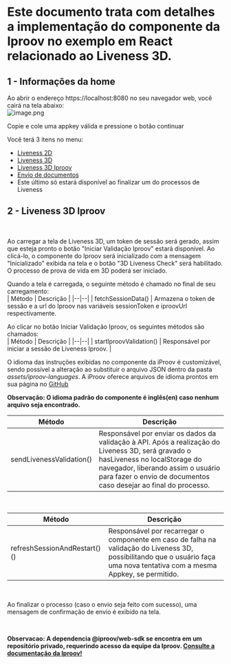 # Este documento trata com detalhes a implementação do componente da Iproov no exemplo em React relacionado ao Liveness 3D.

## 1 - Informações da home

Ao abrir o endereço https://localhost:8080 no seu navegador web, você cairá na tela abaixo:
<br>
![image.png](https://i.ibb.co/7nscwCZ/Screenshot-2023-04-20-at-17-23-34-React-App.png)

Copie e cole uma appkey válida e pressione o botão continuar

Você terá 3 itens no menu:

- [Liveness 2D](https://github.com/oititec/liveness-react-example/blob/main/src/liveness-2d/README.md)
- [Liveness 3D](https://github.com/oititec/liveness-react-example/blob/main/src/liveness-3d/README.md)
- [Liveness 3D Iproov](https://github.com/oititec/liveness-react-example/blob/main/src/liveness-iproov/README.md)
- [Envio de documentos](https://github.com/oititec/liveness-react-example/blob/main/src/send-documents/README.md) 
- Este último só estará disponível ao finalizar um do processos de Liveness

## 2 - Liveness 3D Iproov

<br>

Ao carregar a tela de Liveness 3D, um token de sessão será gerado, assim que esteja pronto o botão "Iniciar Validação Iproov" estará disponível. Ao clicá-lo, o componente do Iproov será inicializado com a mensagem "Inicializado" exibida na tela e o botão "3D Liveness Check" será habilitado. O processo de prova de vida em 3D poderá ser iniciado.

Quando a tela é carregada, o seguinte método é chamado no final de seu carregamento:
<br>
| Método | Descrição |
|--|--|
| fetchSessionData() | Armazena o token de sessão e a url do Iproov nas variáveis sessionToken e iproovUrl respectivamente.
<br>

Ao clicar no botão Iniciar Validação Iproov, os seguintes métodos são chamados:
<br>
| Método | Descrição |
|--|--|
| startIproovValidation() | Responsável por iniciar a sessão de Liveness Iproov. |

O idioma das instruções exibidas no componente da iProov é customizável, sendo
possível a alteração ao substituir o arquivo JSON dentro da pasta *assets/iproov-languages*. A iProov oferece arquivos de idioma prontos em sua página no [GitHub](https://github.com/iProov/web/tree/master/languages)

**Observação: O idioma padrão do componente é inglês(en) caso nenhum arquivo seja encontrado.** 
<br>

| Método | Descrição |
|--|--|
| sendLivenessValidation() | Responsável por enviar os dados da validação à API. Após a realização do Liveness 3D, será gravado o hasLiveness no localStorage do navegador, liberando assim o usuário para fazer o envio de documentos caso desejar ao final do processo.
<br>

| Método | Descrição |
|--|--|
| refreshSessionAndRestart()() | Responsável por recarregar o componente em caso de falha na validação do Liveness 3D, possibilitando que o usuário faça uma nova tentativa com a mesma Appkey, se permitido.
<br>

Ao finalizar o processo (caso o envio seja feito com sucesso), uma mensagem de confirmação de envio é exibido na tela.

<br>

**Observacao: A dependencia @iproov/web-sdk se encontra em um repositório privado, requerindo acesso da equipe da Iproov. [Consulte a documentação da Iproov!](https://github.com/iProov/web)**
